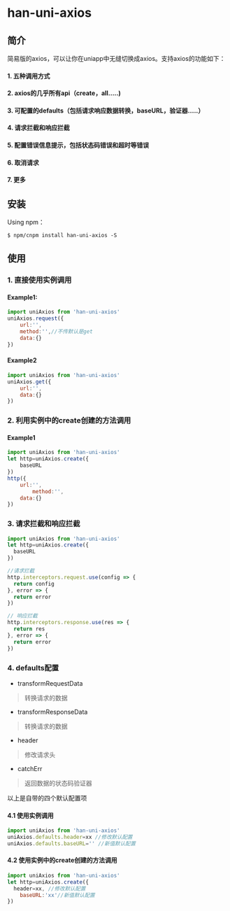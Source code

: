 # han-uni-axios



## 简介

简易版的axios，可以让你在uniapp中无缝切换成axios。支持axios的功能如下：

#### 1. 五种调用方式

#### 2. axios的几乎所有api（create，all.....)

#### 3. 可配置的defaults（包括请求响应数据转换，baseURL，验证器.....）

#### 4. 请求拦截和响应拦截

#### 5. 配置错误信息提示，包括状态码错误和超时等错误

#### 6. 取消请求

#### 7. 更多



## 安装

Using npm：

```
$ npm/cnpm install han-uni-axios -S
```



## 使用

### 1. 直接使用实例调用

#### Example1:

```js
import uniAxios from 'han-uni-axios'
uniAxios.request({
	url:'',
	method:'',//不传默认是get
	data:{}
})
```

#### Example2

```js
import uniAxios from 'han-uni-axios'
uniAxios.get({
	url:'',
	data:{}
})
```


### 2. 利用实例中的create创建的方法调用

#### Example1

```js
import uniAxios from 'han-uni-axios'
let http=uniAxios.create({
	baseURL
})
http({
	url:'',
        method:'',
	data:{}
})
```


### 3. 请求拦截和响应拦截

```js
import uniAxios from 'han-uni-axios'
let http=uniAxios.create({
  baseURL
})

//请求拦截
http.interceptors.request.use(config => {
  return config
}, error => {
  return error
})

// 响应拦截
http.interceptors.response.use(res => {
  return res
}, error => {
  return error
})
```

### 4. defaults配置

* transformRequestData 

> 转换请求的数据

* transformResponseData

> 转换请求的数据

* header

> 修改请求头

* catchErr

> 返回数据的状态码验证器

以上是自带的四个默认配置项

#### 4.1 使用实例调用

```js
import uniAxios from 'han-uni-axios'
uniAxios.defaults.header=xx //修改默认配置
uniAxios.defaults.baseURL='' //新值默认配置
```

#### 4.2 使用实例中的create创建的方法调用

```js
import uniAxios from 'han-uni-axios'
let http=uniAxios.create({
  header=xx, //修改默认配置
	baseURL:'xx'//新值默认配置
})
```

